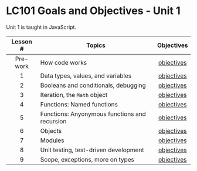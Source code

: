 # LC101 Goals and Objectives - Unit 1

Unit 1 is taught in JavaScript.

Lesson # | Topics | Objectives
:------: | ------ | :--------:
Pre-work | How code works | [objectives](pre-work.md)
1 | Data types, values, and variables | [objectives](lesson01.md)
2 | Booleans and conditionals, debugging | [objectives](lesson02.md)
3 | Iteration, the `Math` object | [objectives](lesson03.md)
4 | Functions: Named functions | [objectives](lesson04.md)
5 | Functions: Anyonymous functions and recursion | [objectives](lesson05.md)
6 | Objects | [objectives](lesson06.md)
7 | Modules | [objectives](lesson07.md)
8 | Unit testing, test-driven development | [objectives](lesson08.md)
9 | Scope, exceptions, more on types | [objectives](lesson09.md)
